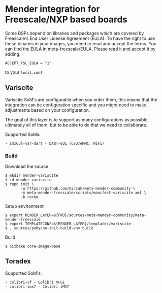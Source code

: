 # Mender integration for Freescale/NXP based boards

Some BSPs depend on libraries and packages which are covered by Freescale's
End User License Agreement (EULA). To have the right to use these binaries in
your images, you need to read and accept the terms. You can find the EULA in
meta-freescale/EULA. Please read it and accept it by adding:

    ACCEPT_FSL_EULA = "1"

to your `local.conf`

## Variscite

Variscite SoM's are configurable when you order them, this means that the
integration can be configuration specific and you might need to make
adjustments based on your configuration.

The goal of this layer is to support as many configurations as possible,
ultimately all of them, but to be able to do that we need to collaborate.

Supported SoMs:

    - imx6ul-var-dart - DART-6UL (uSD/eMMC, WiFi)

### Build

Download the source:

    $ mkdir mender-variscite
    $ cd mender-variscite
    $ repo init \
           -u https://github.com/mirzak/meta-mender-community \
           -m meta-mender-freescale/scripts/manifest-variscite.xml \
           -b rocko

Setup environment

    $ export MENDER_LAYER=${PWD}/sources/meta-mender-community/meta-mender-freescale
    $ export TEMPLATECONF=${MENDER_LAYER}/templates/variscite
    $ . sources/poky/oe-init-build-env build

Build

    $ bitbake core-image-base

## Toradex

Supported SoM's:

    - colibri-vf - Colibri VF61
    - colibri-imx7 - Colibri iMX7
